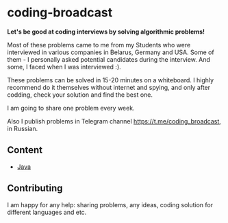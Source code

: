 # coding-broadcast 
**Let's be good at coding interviews by solving algorithmic problems!**

Most of these problems came to me from my Students who were interviewed in various companies in Belarus, Germany and USA. Some of them - I personally asked potential candidates during the interview. And some, I faced when I was interviewed :).

These problems can be solved in 15-20 minutes on a whiteboard. I highly recommend do it themselves without internet and spying, and only after codding, check your solution and find the best one.

I am going to share one problem every week.

Also I publish problems in Telegram channel https://t.me/coding_broadcast, in Russian.

## Content
* [Java](java/README.MD)

## Contributing
I am happy for any help: sharing problems, any ideas, coding solution for different languages and etc.
